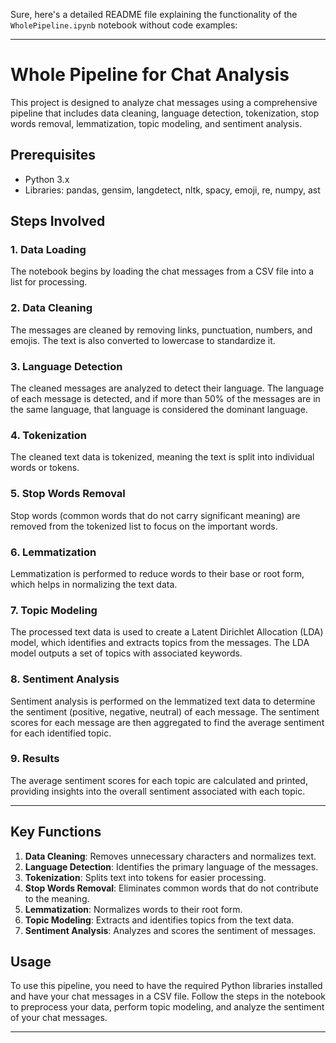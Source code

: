 Sure, here's a detailed README file explaining the functionality of the `WholePipeline.ipynb` notebook without code examples:

---

# Whole Pipeline for Chat Analysis

This project is designed to analyze chat messages using a comprehensive pipeline that includes data cleaning, language detection, tokenization, stop words removal, lemmatization, topic modeling, and sentiment analysis.

## Prerequisites

- Python 3.x
- Libraries: pandas, gensim, langdetect, nltk, spacy, emoji, re, numpy, ast

## Steps Involved

### 1. Data Loading

The notebook begins by loading the chat messages from a CSV file into a list for processing.

### 2. Data Cleaning

The messages are cleaned by removing links, punctuation, numbers, and emojis. The text is also converted to lowercase to standardize it.

### 3. Language Detection

The cleaned messages are analyzed to detect their language. The language of each message is detected, and if more than 50% of the messages are in the same language, that language is considered the dominant language.

### 4. Tokenization

The cleaned text data is tokenized, meaning the text is split into individual words or tokens.

### 5. Stop Words Removal

Stop words (common words that do not carry significant meaning) are removed from the tokenized list to focus on the important words.

### 6. Lemmatization

Lemmatization is performed to reduce words to their base or root form, which helps in normalizing the text data.

### 7. Topic Modeling

The processed text data is used to create a Latent Dirichlet Allocation (LDA) model, which identifies and extracts topics from the messages. The LDA model outputs a set of topics with associated keywords.

### 8. Sentiment Analysis

Sentiment analysis is performed on the lemmatized text data to determine the sentiment (positive, negative, neutral) of each message. The sentiment scores for each message are then aggregated to find the average sentiment for each identified topic.

### 9. Results

The average sentiment scores for each topic are calculated and printed, providing insights into the overall sentiment associated with each topic.

---

## Key Functions

1. **Data Cleaning**: Removes unnecessary characters and normalizes text.
2. **Language Detection**: Identifies the primary language of the messages.
3. **Tokenization**: Splits text into tokens for easier processing.
4. **Stop Words Removal**: Eliminates common words that do not contribute to the meaning.
5. **Lemmatization**: Normalizes words to their root form.
6. **Topic Modeling**: Extracts and identifies topics from the text data.
7. **Sentiment Analysis**: Analyzes and scores the sentiment of messages.

## Usage

To use this pipeline, you need to have the required Python libraries installed and have your chat messages in a CSV file. Follow the steps in the notebook to preprocess your data, perform topic modeling, and analyze the sentiment of your chat messages.

---
